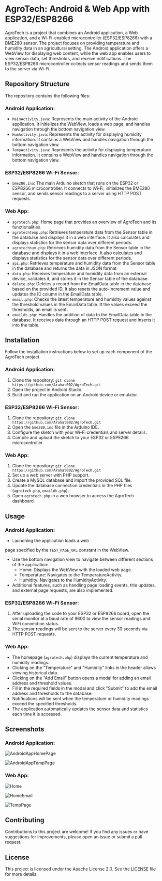 # AgroTech: Android & Web App with ESP32/ESP8266

AgroTech is a project that combines an Android application, a Web application, and a Wi-Fi-enabled microcontroller (ESP32/ESP8266) with a BME280 sensor. The project focuses on providing temperature and humidity data in an agricultural setting. The Android application offers a WebView for displaying web content, while the web app enables users to view sensor data, set thresholds, and receive notifications. The ESP32/ESP8266 microcontroller collects sensor readings and sends them to the server via Wi-Fi.

## Repository Structure

The repository contains the following files:

### Android Application:

- `MainActivity.java`: Represents the main activity of the Android application. It initializes the WebView, loads a web page, and handles navigation through the bottom navigation view.
- `HumActivity.java`: Represents the activity for displaying humidity information. It contains a WebView and handles navigation through the bottom navigation view.
- `TempActivity.java`: Represents the activity for displaying temperature information. It contains a WebView and handles navigation through the bottom navigation view.

### ESP32/ESP8266 Wi-Fi Sensor:

- `bme280.ino`: The main Arduino sketch that runs on the ESP32 or ESP8266 microcontroller. It connects to Wi-Fi, initializes the BME280 sensor, and sends sensor readings to a server using HTTP POST requests.

### Web App:

- `agrotech.php`: Home page that provides an overview of AgroTech and its functionalities.
- `agrotechtemp.php`: Retrieves temperature data from the Sensor table in the database and displays it in a web interface. It also calculates and displays statistics for the sensor data over different periods.
- `agrotechhum.php`: Retrieves humidity data from the Sensor table in the database and displays it in a web interface. It also calculates and displays statistics for the sensor data over different periods.
- `api.php`: Retrieves temperature and humidity data from the Sensor table in the database and returns the data in JSON format.
- `data.php`: Receives temperature and humidity data from an external device, validates it, and stores it in the Sensor table of the database.
- `delete.php`: Deletes a record from the EmailData table in the database based on the provided ID. It also resets the auto-increment value and updates the ID column in the EmailData table.
- `email.php`: Checks the latest temperature and humidity values against the threshold values in the EmailData table. If the values exceed the thresholds, an email is sent.
- `emaildb.php`: Handles the addition of data to the EmailData table in the database. It receives data through an HTTP POST request and inserts it into the table.

## Installation

Follow the installation instructions below to set up each component of the AgroTech project.

### Android Application:

1. Clone the repository: `git clone https://github.com/Arahat002/AgroTech.git`
2. Open the project in Android Studio.
3. Build and run the application on an Android device or emulator.

### ESP32/ESP8266 Wi-Fi Sensor:

1. Clone the repository: `git clone https://github.com/Arahat002/AgroTech.git`
2. Open the `bme280.ino` file in the Arduino IDE.
3. Configure the sketch with your Wi-Fi credentials and server details.
4. Compile and upload the sketch to your ESP32 or ESP8266 microcontroller.

### Web App:

1. Clone the repository: `git clone https://github.com/Arahat002/AgroTech.git`
2. Set up a web server with PHP support.
3. Create a MySQL database and import the provided SQL file.
4. Update the database connection credentials in the PHP files (`agrotech.php`, `emaildb.php`).
5. Open `agrotech.php` in a web browser to access the AgroTech dashboard.

## Usage

### Android Application:

- Launching the application loads a web

 page specified by the `TEST_PAGE_URL` constant in the WebView.
- Use the bottom navigation view to navigate between different sections of the application:
  - Home: Displays the WebView with the loaded web page.
  - Temperature: Navigates to the TemperatureActivity.
  - Humidity: Navigates to the HumidityActivity.
- Additional features, such as handling page loading events, title updates, and external page requests, are also implemented.

### ESP32/ESP8266 Wi-Fi Sensor:

1. After uploading the code to your ESP32 or ESP8266 board, open the serial monitor at a baud rate of 9600 to view the sensor readings and WiFi connection status.
2. The sensor readings will be sent to the server every 30 seconds via HTTP POST requests.

### Web App:

- The homepage (`agrotech.php`) displays the current temperature and humidity readings.
- Clicking on the "Temperature" and "Humidity" links in the header allows viewing historical data.
- Clicking on the "Add Email" button opens a modal for adding an email address and threshold values.
- Fill in the required fields in the modal and click "Submit" to add the email address and thresholds to the database.
- Notifications will be sent when the temperature or humidity readings exceed the specified thresholds.
- The application automatically updates the sensor data and statistics each time it is accessed.

## Screenshots

### Android Application:

![AndroidAppHomePage](https://github.com/Arahat002/AgroTech/assets/29233757/7fada73a-9750-4e75-b7a5-3d2ba9e7119a)

![AndroidAppTempPage](https://github.com/Arahat002/AgroTech/assets/29233757/92af11ad-3a1a-490e-ad14-6c1ba42a99db)


### Web App:

![Home](https://github.com/Arahat002/AgroTech/assets/29233757/ac5700fb-bbe6-4c70-ad2f-e32af27baa91)

![HomeEmail](https://github.com/Arahat002/AgroTech/assets/29233757/9ff99b18-0a29-4e97-b01e-2ddc0f5ac26f)

![TempPage](https://github.com/Arahat002/AgroTech/assets/29233757/9d31d8ac-4f47-4a6c-b4ee-fc530e07724a)


## Contributing

Contributions to this project are welcome! If you find any issues or have suggestions for improvements, please open an issue or submit a pull request.

## License

This project is licensed under the Apache License 2.0. See the [LICENSE](LICENSE) file for more details.
